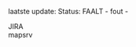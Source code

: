 laatste update: 
Status: FAALT - fout - 
<div class="service R">JIRA</div><div class="service R">mapsrv</div>